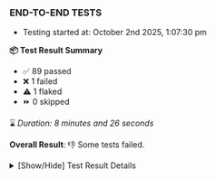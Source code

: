 ### END-TO-END TESTS

- Testing started at: October 2nd 2025, 1:07:30 pm

**📦 Test Result Summary**

- ✅ 89 passed
- ❌ 1 failed
- ⚠️ 1 flaked
- ⏩ 0 skipped

⌛ _Duration: 8 minutes and 26 seconds_

**Overall Result**: 👎 Some tests failed.



<details>
    <summary>[Show/Hide] Test Result Details</summary>
    <div markdown="1">

| Test | Browser | Test Case | Tags | Result |
| :---: | :---: | :--- | :---: | :---: |
| 1 | chromium-meshery-provider | deploys a published design to a connected cluster |  | ❌ |
| 2 | chromium-meshery-provider | Import a Model via CSV Import |  | ⚠️ |

</div>
</details>


<!-- To see the full report, please visit our CI/CD pipeline with reporter. -->